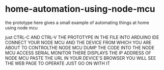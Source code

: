 # home-automation-using-node-mcu
the prototype here gives a small example of automating things at home using node mcu




just 
CTRL-C 
AND 
CTRL-V THE 
PROTOTYPE IN THE FILE INTO ARDUINO IDE
CONNECT YOUR NODE MCU AND THE DEVICE FROM WHICH YOU ARE ABOUT TO CONTROLTHE NODE MCU
DUMP THE CODE INTO THE NODE MCU
ACCESS SERIAL MONITOR THERE DISPLAYS THE IP ADDRESS OF NODE MCU
PASTE THE URL IN YOUR DEVICE'S BROWSER
YOU WILL SEE THE WEB PAGE TO OPERATE
JUST GO ON WITH IT
